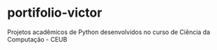 # portifolio-victor
Projetos acadêmicos de Python desenvolvidos no curso de Ciência da Computação - CEUB
